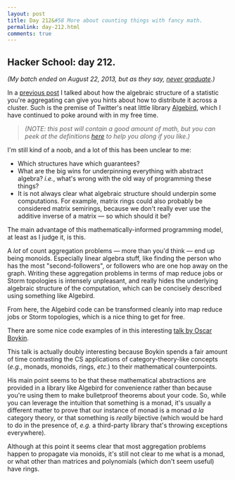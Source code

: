 ```yaml
---
layout: post
title: Day 212&#58 More about counting things with fancy math.
permalink: day-212.html
comments: true
---
```



## Hacker School: day 212.

*(My batch ended on August 22, 2013, but as they say, [never graduate](https://www.hackerschool.com/).)*

In a [previous post](http://blog.nullspace.io/day-207.html) I talked about how the algebraic structure of a statistic you're aggregating can give you hints about how to distribute it across a cluster. Such is the premise of Twitter's neat little library [Algebird](https://github.com/twitter/algebird), which I have continued to poke around with in my free time.

> *(NOTE: this post will contain a good amount of math, but you can peek at the definitions [here](https://github.com/twitter/algebird/wiki/Abstract-algebra-definitions) to help you along if you like.)*

I'm still kind of a noob, and a lot of this has been unclear to me:

* Which structures have which guarantees?
* What are the big wins for underpinning everything with abstract algebra? *i.e.*, what's wrong with the old way of programming these things?
* It is not always clear what algebraic structure should underpin some computations. For example, matrix rings could also probably be considered matrix semirings, because we don't really ever use the additive inverse of a matrix &mdash; so which should it be?

The main advantage of this mathematically-informed programming model, at least as I judge it, is this.

A *lot* of count aggregation problems &mdash; more than you'd think &mdash; end up being monoids. Especially linear algebra stuff, like finding the person who has the most "second-followers", or followers who are one hop away on the graph. Writing these aggregation problems in terms of map reduce jobs or Storm topologies is intensely unpleasant, and really hides the underlying algebraic structure of the computation, which can be concisely described using something like Algebird.

From here, the Algebird code can be transformed cleanly into map reduce jobs or Storm topologies, which is a nice thing to get for free.

There are some nice code examples of in this interesting [talk by Oscar Boykin](https://www.youtube.com/watch?v=JF-ttZyNa84).

This talk is actually doubly interesting because Boykin spends a fair amount of time contrasting the CS applications of category-theory-like concepts (*e.g.*, monads, monoids, rings, *etc*.) to their mathematical counterpoints.

His main point seems to be that these mathematical abstractions are provided in a library like Algebird for convenience rather than because you're using them to make bulletproof theorems about your code. So, while you can leverage the intuition that something is a monad, it's usually a different matter to prove that our instance of monad is a monad *a la* category theory, or that something is *really* bijective (which would be hard to do in the presence of, *e.g.* a third-party library that's throwing exceptions everywhere).

Although at this point it seems clear that most aggregation problems happen to propagate via monoids, it's still not clear to me what is a monad, or what other than matrices and polynomials (which don't seem useful) have rings. 